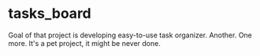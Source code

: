 # tasks_board
Goal of that project is developing easy-to-use task organizer. Another. One more. It's a pet project, it might be never done. 
